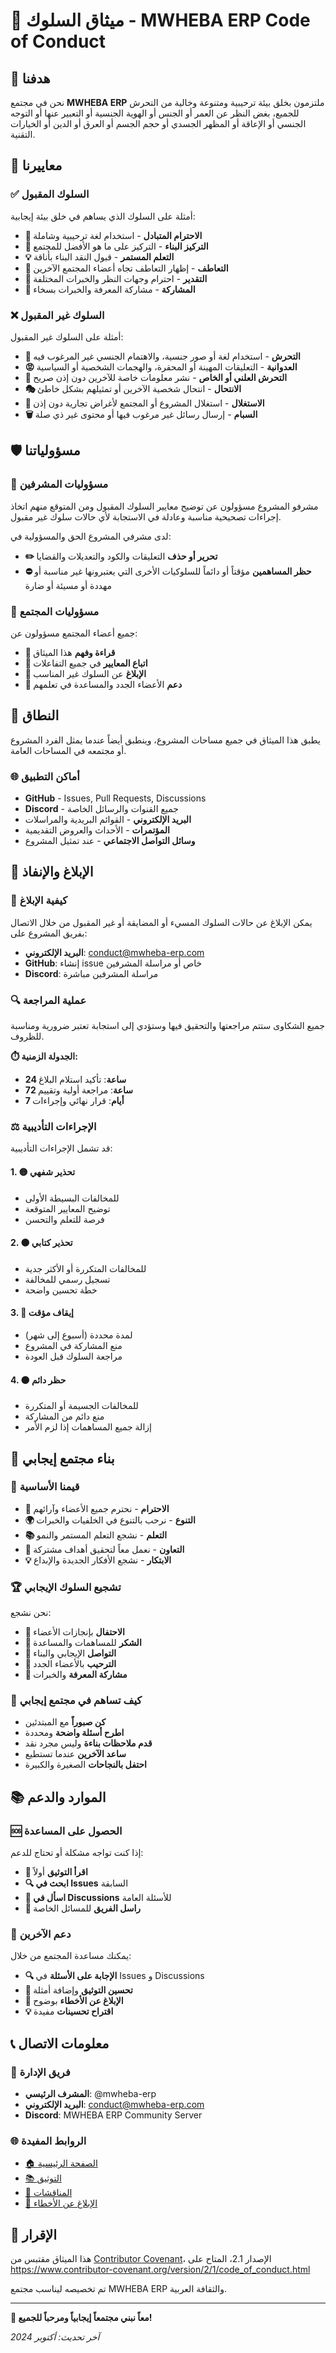 # 🤝 ميثاق السلوك - MWHEBA ERP Code of Conduct

## 🎯 هدفنا

نحن في مجتمع **MWHEBA ERP** ملتزمون بخلق بيئة ترحيبية ومتنوعة وخالية من التحرش للجميع، بغض النظر عن العمر أو الجنس أو الهوية الجنسية أو التعبير عنها أو التوجه الجنسي أو الإعاقة أو المظهر الجسدي أو حجم الجسم أو العرق أو الدين أو الخيارات التقنية.

## 📜 معاييرنا

### ✅ السلوك المقبول

أمثلة على السلوك الذي يساهم في خلق بيئة إيجابية:

- **🤝 الاحترام المتبادل** - استخدام لغة ترحيبية وشاملة
- **🎯 التركيز البناء** - التركيز على ما هو الأفضل للمجتمع
- **💡 التعلم المستمر** - قبول النقد البناء بأناقة
- **🤗 التعاطف** - إظهار التعاطف تجاه أعضاء المجتمع الآخرين
- **🙏 التقدير** - احترام وجهات النظر والخبرات المختلفة
- **🔄 المشاركة** - مشاركة المعرفة والخبرات بسخاء

### ❌ السلوك غير المقبول

أمثلة على السلوك غير المقبول:

- **🚫 التحرش** - استخدام لغة أو صور جنسية، والاهتمام الجنسي غير المرغوب فيه
- **😡 العدوانية** - التعليقات المهينة أو المحقرة، والهجمات الشخصية أو السياسية
- **📢 التحرش العلني أو الخاص** - نشر معلومات خاصة للآخرين دون إذن صريح
- **🎭 الانتحال** - انتحال شخصية الآخرين أو تمثيلهم بشكل خاطئ
- **💸 الاستغلال** - استغلال المشروع أو المجتمع لأغراض تجارية دون إذن
- **🗑️ السبام** - إرسال رسائل غير مرغوب فيها أو محتوى غير ذي صلة

## 🛡️ مسؤولياتنا

### 👥 مسؤوليات المشرفين

مشرفو المشروع مسؤولون عن توضيح معايير السلوك المقبول ومن المتوقع منهم اتخاذ إجراءات تصحيحية مناسبة وعادلة في الاستجابة لأي حالات سلوك غير مقبول.

لدى مشرفي المشروع الحق والمسؤولية في:
- **✏️ تحرير أو حذف** التعليقات والكود والتعديلات والقضايا
- **⛔ حظر المساهمين** مؤقتاً أو دائماً للسلوكيات الأخرى التي يعتبرونها غير مناسبة أو مهددة أو مسيئة أو ضارة

### 🤝 مسؤوليات المجتمع

جميع أعضاء المجتمع مسؤولون عن:
- **📖 قراءة وفهم** هذا الميثاق
- **🎯 اتباع المعايير** في جميع التفاعلات
- **🚨 الإبلاغ** عن السلوك غير المناسب
- **🤗 دعم** الأعضاء الجدد والمساعدة في تعلمهم

## 📍 النطاق

يطبق هذا الميثاق في جميع مساحات المشروع، وينطبق أيضاً عندما يمثل الفرد المشروع أو مجتمعه في المساحات العامة.

### 🌐 أماكن التطبيق

- **GitHub** - Issues, Pull Requests, Discussions
- **Discord** - جميع القنوات والرسائل الخاصة
- **البريد الإلكتروني** - القوائم البريدية والمراسلات
- **المؤتمرات** - الأحداث والعروض التقديمية
- **وسائل التواصل الاجتماعي** - عند تمثيل المشروع

## 🚨 الإبلاغ والإنفاذ

### 📧 كيفية الإبلاغ

يمكن الإبلاغ عن حالات السلوك المسيء أو المضايقة أو غير المقبول من خلال الاتصال بفريق المشروع على:

- **البريد الإلكتروني**: conduct@mwheba-erp.com
- **GitHub**: إنشاء issue خاص أو مراسلة المشرفين
- **Discord**: مراسلة المشرفين مباشرة

### 🔍 عملية المراجعة

جميع الشكاوى ستتم مراجعتها والتحقيق فيها وستؤدي إلى استجابة تعتبر ضرورية ومناسبة للظروف.

**⏱️ الجدولة الزمنية:**
- **24 ساعة**: تأكيد استلام البلاغ
- **72 ساعة**: مراجعة أولية وتقييم
- **7 أيام**: قرار نهائي وإجراءات

### ⚖️ الإجراءات التأديبية

قد تشمل الإجراءات التأديبية:

#### 1. 🟡 تحذير شفهي
- للمخالفات البسيطة الأولى
- توضيح المعايير المتوقعة
- فرصة للتعلم والتحسن

#### 2. 🟠 تحذير كتابي
- للمخالفات المتكررة أو الأكثر جدية
- تسجيل رسمي للمخالفة
- خطة تحسين واضحة

#### 3. 🔴 إيقاف مؤقت
- لمدة محددة (أسبوع إلى شهر)
- منع المشاركة في المشروع
- مراجعة السلوك قبل العودة

#### 4. ⚫ حظر دائم
- للمخالفات الجسيمة أو المتكررة
- منع دائم من المشاركة
- إزالة جميع المساهمات إذا لزم الأمر

## 🌟 بناء مجتمع إيجابي

### 🎯 قيمنا الأساسية

- **🤝 الاحترام** - نحترم جميع الأعضاء وآرائهم
- **🌍 التنوع** - نرحب بالتنوع في الخلفيات والخبرات
- **📚 التعلم** - نشجع التعلم المستمر والنمو
- **🔄 التعاون** - نعمل معاً لتحقيق أهداف مشتركة
- **💡 الابتكار** - نشجع الأفكار الجديدة والإبداع

### 🏆 تشجيع السلوك الإيجابي

نحن نشجع:
- **🎉 الاحتفال** بإنجازات الأعضاء
- **🙏 الشكر** للمساهمات والمساعدة
- **💬 التواصل** الإيجابي والبناء
- **🤗 الترحيب** بالأعضاء الجدد
- **📖 مشاركة المعرفة** والخبرات

### 🚀 كيف تساهم في مجتمع إيجابي

- **كن صبوراً** مع المبتدئين
- **اطرح أسئلة واضحة** ومحددة
- **قدم ملاحظات بناءة** وليس مجرد نقد
- **ساعد الآخرين** عندما تستطيع
- **احتفل بالنجاحات** الصغيرة والكبيرة

## 📚 الموارد والدعم

### 🆘 الحصول على المساعدة

إذا كنت تواجه مشكلة أو تحتاج للدعم:

- **📖 اقرأ التوثيق** أولاً
- **🔍 ابحث في Issues** السابقة
- **💬 اسأل في Discussions** للأسئلة العامة
- **📧 راسل الفريق** للمسائل الخاصة

### 🤝 دعم الآخرين

يمكنك مساعدة المجتمع من خلال:
- **🔍 الإجابة على الأسئلة** في Issues و Discussions
- **📝 تحسين التوثيق** وإضافة أمثلة
- **🐛 الإبلاغ عن الأخطاء** بوضوح
- **💡 اقتراح تحسينات** مفيدة

## 📞 معلومات الاتصال

### 👥 فريق الإدارة

- **المشرف الرئيسي**: @mwheba-erp
- **البريد الإلكتروني**: conduct@mwheba-erp.com
- **Discord**: MWHEBA ERP Community Server

### 🌐 الروابط المفيدة

- [🏠 الصفحة الرئيسية](https://github.com/mwheba-erp/mwheba_erp)
- [📚 التوثيق](https://github.com/mwheba-erp/mwheba_erp/wiki)
- [💬 المناقشات](https://github.com/mwheba-erp/mwheba_erp/discussions)
- [🐛 الإبلاغ عن الأخطاء](https://github.com/mwheba-erp/mwheba_erp/issues)

## 📜 الإقرار

هذا الميثاق مقتبس من [Contributor Covenant](https://www.contributor-covenant.org)، الإصدار 2.1، المتاح على https://www.contributor-covenant.org/version/2/1/code_of_conduct.html

تم تخصيصه ليناسب مجتمع MWHEBA ERP والثقافة العربية.

---

**🌟 معاً نبني مجتمعاً إيجابياً ومرحباً للجميع!**

*آخر تحديث: أكتوبر 2024*
